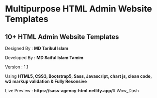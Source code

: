 # Multipurpose HTML Admin Website Templates
<h2>10+ HTML Admin Website Templates</h2>
<p>Designed By : <strong>MD Tarikul Islam</strong></p>
<p>Developed By : <strong>MD Saiful Islam Tamim</strong></p>
<p>Version : 1.1</p>
<p>Using <strong>HTML5, CSS3, Bootstrap5, Sass, Javascript, chart js, clean code, w3 markup validation & Fully Resonsive </strong></p>
<span>Live Preview : </span><strong>https://sass-agency-html.netlify.app/</strong># Wow_Dash
